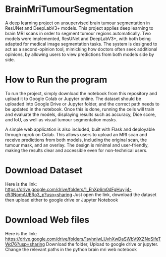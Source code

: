 # BrainMriTumourSegmentation
A deep learning project on unsupervised brain tumour segmentation in ResUNet and DeepLabV3+ models. 
This project applies deep learning to brain MRI scans in order to segment tumour regions automatically. Two models were implemented, ResUNet and DeepLabV3+, with both being adapted for medical image segmentation tasks. The system is designed to act as a second-opinion tool, mimicking how doctors often seek additional opinions, by allowing users to view predictions from both models side by side.
# How to Run the program
To run the project, simply download the notebook from this repository and upload it to Google Colab or Jupyter online. The dataset should be uploaded into Google Drive or Jupyter folder, and the correct path needs to be updated in the notebook. Once this is done, running the cells will train and evaluate the models, displaying results such as accuracy, Dice score, and IoU, as well as visual tumour segmentation masks.

A simple web application is also included, built with Flask and deployable through ngrok on Colab. This allows users to upload an MRI scan and receive predictions from both models, including the original scan, the tumour mask, and an overlay. The design is minimal and user-friendly, making the results clear and accessible even for non-technical users.

# Download Dataset
Here is the link: https://drive.google.com/drive/folders/1_EhXp6m0dFgHuyjj4-d53NomAUERo3_p?usp=sharing
Just open the link, download the dataset then upload either to google drive or Jupyter Notebook

# Download Web files
Here is the link: https://drive.google.com/drive/folders/1svhnlwLUvhXwDaSWbV9XZNqSifeTWd76?usp=sharing
Download the folder, Upload to google drive or jupyter. Change the relevant paths in the python brain mri web notebook
